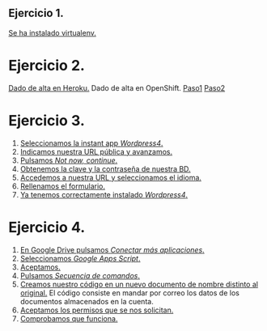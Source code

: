Ejercicio 1.
---
[Se ha instalado virtualenv.](https://github.com/Jarotru/IV/blob/master/Ejercicios/Tema2_Imagenes/1.0.jpg)

Ejercicio 2.
===
[Dado de alta en Heroku.](https://github.com/Jarotru/IV/blob/master/Ejercicios/Tema2_Imagenes/2.0.jpg)
Dado de alta en OpenShift. 
  [Paso1](https://github.com/Jarotru/IV/blob/master/Ejercicios/Tema2_Imagenes/2.1.jpg)
  [Paso2](https://github.com/Jarotru/IV/blob/master/Ejercicios/Tema2_Imagenes/2.2.jpg)

Ejercicio 3.
===
1. [Seleccionamos la instant app *Wordpress4*.](https://github.com/Jarotru/IV/blob/master/Ejercicios/Tema2_Imagenes/3.1.jpg)
2. [Indicamos nuestra URL pública y avanzamos.](https://github.com/Jarotru/IV/blob/master/Ejercicios/Tema2_Imagenes/3.2.jpg)
3. [Pulsamos *Not now, continue*.](https://github.com/Jarotru/IV/blob/master/Ejercicios/Tema2_Imagenes/3.3.jpg)
4. [Obtenemos la clave y la contraseña de nuestra BD.](https://github.com/Jarotru/IV/blob/master/Ejercicios/Tema2_Imagenes/3.4.jpg)
5. [Accedemos a nuestra URL y seleccionamos el idioma.](https://github.com/Jarotru/IV/blob/master/Ejercicios/Tema2_Imagenes/3.5.jpg)
6. [Rellenamos el formulario.](https://github.com/Jarotru/IV/blob/master/Ejercicios/Tema2_Imagenes/3.6.jpg)
7. [Ya tenemos correctamente instalado *Wordpress4*.](https://github.com/Jarotru/IV/blob/master/Ejercicios/Tema2_Imagenes/3.7.jpg)

Ejercicio 4.
===
1. [En Google Drive pulsamos *Conectar más aplicaciones*.](https://github.com/Jarotru/IV/blob/master/Ejercicios/Tema2_Imagenes/4.1.jpg)
2. [Seleccionamos *Google Apps Script*.](https://github.com/Jarotru/IV/blob/master/Ejercicios/Tema2_Imagenes/4.2.jpg)
3. [Aceptamos.](https://github.com/Jarotru/IV/blob/master/Ejercicios/Tema2_Imagenes/4.3.jpg)
4. [Pulsamos *Secuencia de comandos*.](https://github.com/Jarotru/IV/blob/master/Ejercicios/Tema2_Imagenes/4.4.jpg)
5. [Creamos nuestro código en un nuevo documento de nombre distinto al original.](https://github.com/Jarotru/IV/blob/master/Ejercicios/Tema2_Imagenes/4.5.jpg) El código consiste en mandar por correo los datos de los documentos almacenados en la cuenta.
6. [Aceptamos los permisos que se nos solicitan.](https://github.com/Jarotru/IV/blob/master/Ejercicios/Tema2_Imagenes/4.6.jpg)
7. [Comprobamos que funciona.](https://github.com/Jarotru/IV/blob/master/Ejercicios/Tema2_Imagenes/4.7.jpg)




